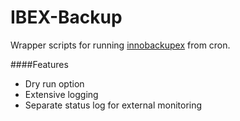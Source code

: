 IBEX-Backup
====================

Wrapper scripts for running [innobackupex](http://www.percona.com/doc/percona-xtrabackup/2.1/innobackupex/innobackupex_script.html) from cron.


####Features
* Dry run option
* Extensive logging
* Separate status log for external monitoring
